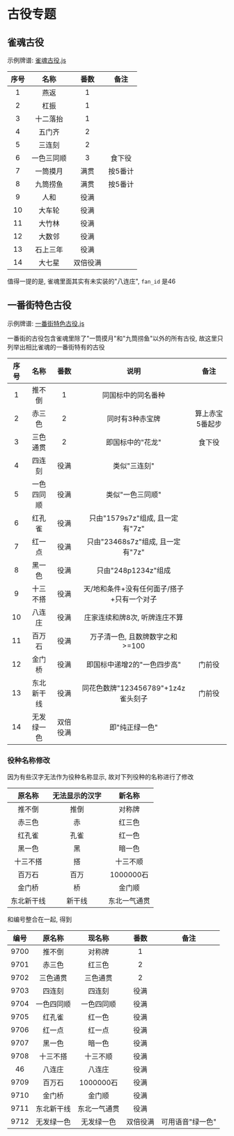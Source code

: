 # 古役专题

## 雀魂古役

示例牌谱: [雀魂古役.js](雀魂古役.js)

| 序号 |  名称   |  番数  |  备注  |
|:--:|:-----:|:----:|:----:|
| 1  |  燕返   |  1   |
| 2  |  杠振   |  1   |
| 3  | 十二落抬  |  1   |
| 4  |  五门齐  |  2   |
| 5  |  三连刻  |  2   |
| 6  | 一色三同顺 |  3   | 食下役  |
| 7  | 一筒摸月  |  满贯  | 按5番计 |
| 8  | 九筒捞鱼  |  满贯  | 按5番计 |
| 9  |  人和   |  役满  |
| 10 |  大车轮  |  役满  |
| 11 |  大竹林  |  役满  |
| 12 |  大数邻  |  役满  |
| 13 | 石上三年  |  役满  |
| 14 |  大七星  | 双倍役满 |

值得一提的是, 雀魂里面其实有未实装的"八连庄", `fan_id` 是46

## 一番街特色古役

示例牌谱: [一番街特色古役.js](一番街特色古役.js)

一番街的古役包含雀魂里除了"一筒摸月"和"九筒捞鱼"以外的所有古役, 故这里只列举出相比雀魂的一番街特有的古役

| 序号 |  名称   |  番数  |            说明             |    备注    |
|:--:|:-----:|:----:|:-------------------------:|:--------:|
| 1  |  推不倒  |  1   |         同国标中的同名番种         |
| 2  |  赤三色  |  2   |         同时有3种赤宝牌          | 算上赤宝5番起步 |
| 3  | 三色通贯  |  2   |         即国标中的"花龙"         |   食下役    |
| 4  |  四连刻  |  役满  |          类似"三连刻"          |
| 5  | 一色四同顺 |  役满  |         类似"一色三同顺"         |
| 6  |  红孔雀  |  役满  |  只由"1579s7z"组成, 且一定有"7z"  |
| 7  |  红一点  |  役满  | 只由"23468s7z"组成, 且一定有"7z"  |
| 8  |  黑一色  |  役满  |      只由"248p1234z"组成      |
| 9  | 十三不搭  |  役满  |  天/地和条件+没有任何面子/搭子+只有一个对子  |
| 10 |  八连庄  |  役满  |     庄家连续和牌8次, 听牌连庄不算      |
| 11 |  百万石  |  役满  |    万子清一色, 且数牌数字之和>=100    |
| 12 |  金门桥  |  役满  |      即国标中递增2的"一色四步高"      |   门前役    |
| 13 | 东北新干线 |  役满  | 同花色数牌"123456789"+1z4z雀头刻子 |   门前役    |
| 14 | 无发绿一色 | 双倍役满 |         即"纯正绿一色"          |

### 役种名称修改

因为有些汉字无法作为役种名称显示, 故对下列役种的名称进行了修改

|  原名称  | 无法显示的汉字 |   新名称    |
|:-----:|:-------:|:--------:|
|  推不倒  |   推倒    |   对称牌    |
|  赤三色  |    赤    |   红三色    |
|  红孔雀  |   孔雀    |   红一色    |
|  黑一色  |    黑    |   暗一色    |
| 十三不搭  |    搭    |   十三不顺   |
|  百万石  |   百万    | 1000000石 |
|  金门桥  |    桥    |   金门顺    |
| 东北新干线 |   新干线   |  东北一气通贯  |

和编号整合在一起, 得到

|  编号  |  原名称  |   现名称    |  番数  |    备注     |
|:----:|:-----:|:--------:|:----:|:---------:|
| 9700 |  推不倒  |   对称牌    |  1   |
| 9701 |  赤三色  |   红三色    |  2   |
| 9702 | 三色通贯  |   三色通贯   |  2   |
| 9703 |  四连刻  |   四连刻    |  役满  |
| 9704 | 一色四同顺 |  一色四同顺   |  役满  |
| 9705 |  红孔雀  |   红一色    |  役满  |
| 9706 |  红一点  |   红一点    |  役满  |
| 9707 |  黑一色  |   暗一色    |  役满  |
| 9708 | 十三不搭  |   十三不顺   |  役满  |
|  46  |  八连庄  |   八连庄    |  役满  |
| 9709 |  百万石  | 1000000石 |  役满  |
| 9710 |  金门桥  |   金门顺    |  役满  |
| 9711 | 东北新干线 |  东北一气通贯  |  役满  |
| 9712 | 无发绿一色 |  无发绿一色   | 双倍役满 | 可用语音"绿一色" |
